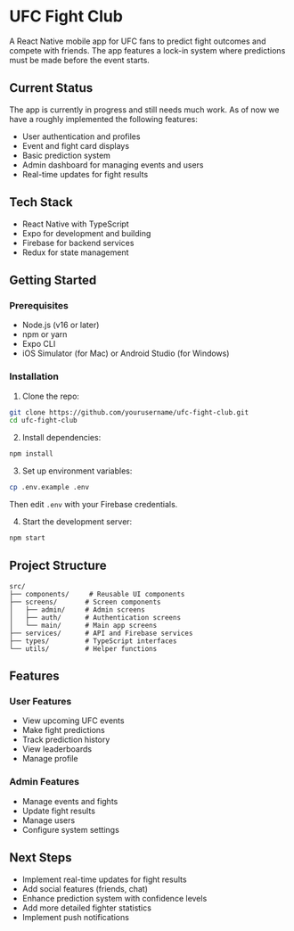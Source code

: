 # UFC Fight Club

A React Native mobile app for UFC fans to predict fight outcomes and compete with friends. The app features a lock-in system where predictions must be made before the event starts.

## Current Status

The app is currently in progress and still needs much work. As of now we have a roughly implemented the following features:

- User authentication and profiles
- Event and fight card displays
- Basic prediction system
- Admin dashboard for managing events and users
- Real-time updates for fight results

## Tech Stack

- React Native with TypeScript
- Expo for development and building
- Firebase for backend services
- Redux for state management

## Getting Started

### Prerequisites

- Node.js (v16 or later)
- npm or yarn
- Expo CLI
- iOS Simulator (for Mac) or Android Studio (for Windows)

### Installation

1. Clone the repo:
```bash
git clone https://github.com/yourusername/ufc-fight-club.git
cd ufc-fight-club
```

2. Install dependencies:
```bash
npm install
```

3. Set up environment variables:
```bash
cp .env.example .env
```
Then edit `.env` with your Firebase credentials.

4. Start the development server:
```bash
npm start
```

## Project Structure

```
src/
├── components/     # Reusable UI components
├── screens/       # Screen components
│   ├── admin/     # Admin screens
│   ├── auth/      # Authentication screens
│   └── main/      # Main app screens
├── services/      # API and Firebase services
├── types/         # TypeScript interfaces
└── utils/         # Helper functions
```

## Features

### User Features
- View upcoming UFC events
- Make fight predictions
- Track prediction history
- View leaderboards
- Manage profile

### Admin Features
- Manage events and fights
- Update fight results
- Manage users
- Configure system settings

## Next Steps

- Implement real-time updates for fight results
- Add social features (friends, chat)
- Enhance prediction system with confidence levels
- Add more detailed fighter statistics
- Implement push notifications


